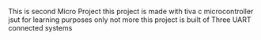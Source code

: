 <p1>This is second Micro Project</p1>
this project is made with tiva c microcontroller jsut for 
learning purposes only not more 
this project is built of Three UART connected systems 
